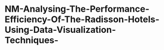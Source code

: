 # NM-Analysing-The-Performance-Efficiency-Of-The-Radisson-Hotels-Using-Data-Visualization-Techniques-
